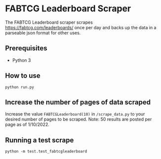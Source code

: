 # FABTCG Leaderboard Scraper
The FABTCG Leaderboard scraper scrapes https://fabtcg.com/leaderboards/ once per day and backs up the data in a parseable json format for other uses.

## Prerequisites
* Python 3

## How to use
```python run.py```

## Increase the number of pages of data scraped
Increase the value ```FABTCGLeaderboard(10)``` in ```/scrape_data.py``` to your desired number of pages to be scraped.
Note: 50 results are posted per page as of 1/10/2022.

## Running a test scrape
```python -m test.test_fabtcgleaderboard```